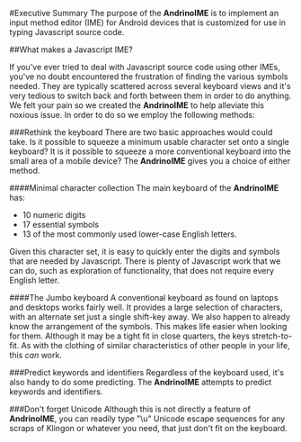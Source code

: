 #Executive Summary
The purpose of the **AndrinoIME** is to implement an input method editor (IME) for Android
devices that is customized for use in typing Javascript source code.

##What makes a Javascript IME?

If you've ever tried to deal with Javascript source code using other IMEs, you've no
doubt encountered the frustration of finding the various symbols needed.  They are typically
scattered across several keyboard views and it's very tedious to switch back and forth between
them in order to do anything.  We felt your pain so we created the **AndrinoIME** to help
alleviate this noxious issue.  In order to do so we employ the following methods:

###Rethink the keyboard
There are two basic approaches would could take.  Is it possible to squeeze a minimum usable
character set onto a single keyboard?  It is it possible to squeeze a more conventional keyboard
into the small area of a mobile device?  The **AndrinoIME** gives you a choice of either method.

####Minimal character collection
The main keyboard of the **AndrinoIME** has:

* 10 numeric digits
* 17 essential symbols
* 13 of the most commonly used lower-case English letters.

Given this character set, it is easy to quickly enter the digits and symbols that are
needed by Javascript.  There is plenty of Javascript work that we can do, such as
exploration of functionality, that does not require every English letter.

####The Jumbo keyboard
A conventional keyboard as found on laptops and desktops works fairly well.  It provides
a large selection of characters, with an alternate set just a single shift-key away.
We also happen to already know the arrangement of the symbols.  This makes life easier
when looking for them. Although it may be a tight fit in close quarters, the keys stretch-to-fit.
As with the clothing of similar characteristics of other people in your life, this _can_ work.

###Predict keywords and identifiers
Regardless of the keyboard used, it's also handy to do some predicting.
The **AndrinoIME** attempts to predict keywords and identifiers.

###Don't forget Unicode
Although this is not directly a feature of **AndrinoIME**, you can readily type "\u"
Unicode escape sequences for any scraps of Klingon or whatever you need, that just
don't fit on the keyboard.
